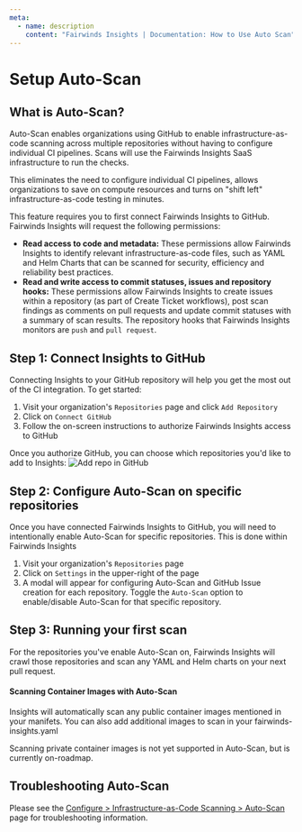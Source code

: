 ```yaml
---
meta:
  - name: description
    content: "Fairwinds Insights | Documentation: How to Use Auto Scan"
---
```

# Setup Auto-Scan
## What is Auto-Scan?
Auto-Scan enables organizations using GitHub to enable infrastructure-as-code scanning across multiple repositories without
having to configure individual CI pipelines. Scans will use the Fairwinds Insights SaaS infrastructure to run the checks.

This eliminates the need to configure individual CI pipelines, allows organizations to save on compute resources and turns
on "shift left" infrastructure-as-code testing in minutes.

This feature requires you to first connect Fairwinds Insights to GitHub. Fairwinds Insights will
request the following permissions:
* **Read access to code and metadata:** These permissions allow Fairwinds Insights to identify relevant infrastructure-as-code
files, such as YAML and Helm Charts that can be scanned for security, efficiency and reliability best practices.
* **Read and write access to commit statuses, issues and repository hooks:** These permissions allow Fairwinds Insights
to create issues within a repository (as part of Create Ticket workflows), post scan findings as comments on pull requests
and update commit statuses with a summary of scan results. The repository hooks that Fairwinds Insights monitors
are `push` and `pull request`.

## Step 1: Connect Insights to GitHub
Connecting Insights to your GitHub repository will help you get the most out of the CI integration.
To get started:
1. Visit your organization's `Repositories` page and click `Add Repository`
2. Click on `Connect GitHub`
3. Follow the on-screen instructions to authorize Fairwinds Insights access to GitHub

Once you authorize GitHub, you can choose which repositories you'd like to add to Insights:
<img :src="$withBase('/img/github-add-repo.png')" alt="Add repo in GitHub">

## Step 2: Configure Auto-Scan on specific repositories
Once you have connected Fairwinds Insights to GitHub, you will need to intentionally enable Auto-Scan for specific repositories. This is done within Fairwinds Insights

1. Visit your organization's `Repositories` page
2. Click on `Settings` in the upper-right of the page
3. A modal will appear for configuring Auto-Scan and GitHub Issue creation for each repository. Toggle the `Auto-Scan`
option to enable/disable Auto-Scan for that specific repository.

## Step 3: Running your first scan
For the repositories you've enable Auto-Scan on, Fairwinds Insights will crawl those repositories and scan any YAML and Helm charts on your next pull request.

#### Scanning Container Images with Auto-Scan
Insights will automatically scan any public container images mentioned in your manifets. You can also add
additional images to scan in your fairwinds-insights.yaml

Scanning private container images is not yet supported in Auto-Scan, but is currently on-roadmap.

## Troubleshooting Auto-Scan
Please see the [Configure > Infrastructure-as-Code Scanning > Auto-Scan](/configure/ci/autoscan#troubleshooting-auto-scan) page for troubleshooting information.

